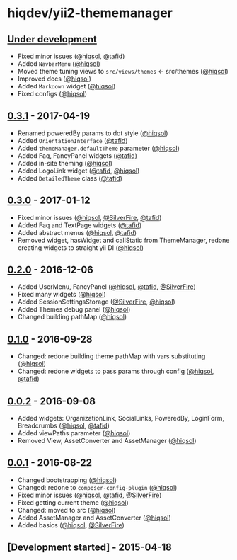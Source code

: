 # hiqdev/yii2-thememanager

## [Under development]

- Fixed minor issues ([@hiqsol], [@tafid])
- Added `NavbarMenu` ([@hiqsol])
- Moved theme tuning views to `src/views/themes` <- src/themes ([@hiqsol])
- Improved docs ([@hiqsol])
- Added `Markdown` widget ([@hiqsol])
- Fixed configs ([@hiqsol])

## [0.3.1] - 2017-04-19

- Renamed poweredBy params to dot style ([@hiqsol])
- Added `OrientationInterface` ([@tafid])
- Added `themeManager.defaultTheme` parameter ([@hiqsol])
- Added Faq, FancyPanel widgets ([@tafid])
- Added in-site theming ([@hiqsol])
- Added LogoLink widget ([@tafid], [@hiqsol])
- Added `DetailedTheme` class ([@tafid])

## [0.3.0] - 2017-01-12

- Fixed minor issues ([@hiqsol], [@SilverFire], [@tafid])
- Added Faq and TextPage widgets ([@tafid])
- Added abstract menus ([@hiqsol], [@tafid])
- Removed widget, hasWidget and callStatic from ThemeManager, redone creating widgets to straight yii DI ([@hiqsol])

## [0.2.0] - 2016-12-06

- Added UserMenu, FancyPanel ([@hiqsol], [@tafid], [@SilverFire])
- Fixed many widgets ([@hiqsol])
- Added SessionSettingsStorage ([@SilverFire], [@hiqsol])
- Added Themes debug panel ([@hiqsol])
- Changed building pathMap ([@hiqsol])

## [0.1.0] - 2016-09-28

- Changed: redone building theme pathMap with vars substituting ([@hiqsol])
- Changed: redone widgets to pass params through config ([@hiqsol], [@tafid])

## [0.0.2] - 2016-09-08

- Added widgets: OrganizationLink, SocialLinks, PoweredBy, LoginForm, Breadcrumbs ([@hiqsol], [@tafid])
- Added viewPaths parameter ([@hiqsol])
- Removed View, AssetConverter and AssetManager ([@hiqsol])

## [0.0.1] - 2016-08-22

- Changed bootstrapping ([@hiqsol])
- Changed: redone to `composer-config-plugin` ([@hiqsol])
- Fixed minor issues ([@hiqsol], [@tafid], [@SilverFire])
- Fixed getting current theme ([@hiqsol])
- Changed: moved to src ([@hiqsol])
- Added AssetManager and AssetConverter ([@hiqsol])
- Added basics ([@hiqsol], [@SilverFire])

## [Development started] - 2015-04-18

[@hiqsol]: https://github.com/hiqsol
[sol@hiqdev.com]: https://github.com/hiqsol
[@SilverFire]: https://github.com/SilverFire
[d.naumenko.a@gmail.com]: https://github.com/SilverFire
[@tafid]: https://github.com/tafid
[andreyklochok@gmail.com]: https://github.com/tafid
[@BladeRoot]: https://github.com/BladeRoot
[bladeroot@gmail.com]: https://github.com/BladeRoot
[Under development]: https://github.com/hiqdev/yii2-thememanager/compare/0.3.1...HEAD
[0.2.0]: https://github.com/hiqdev/yii2-thememanager/compare/0.1.0...0.2.0
[0.1.0]: https://github.com/hiqdev/yii2-thememanager/compare/0.0.2...0.1.0
[0.0.2]: https://github.com/hiqdev/yii2-thememanager/compare/0.0.1...0.0.2
[0.0.1]: https://github.com/hiqdev/yii2-thememanager/releases/tag/0.0.1
[0.3.0]: https://github.com/hiqdev/yii2-thememanager/compare/0.2.0...0.3.0
[0.3.1]: https://github.com/hiqdev/yii2-thememanager/compare/0.3.0...0.3.1
